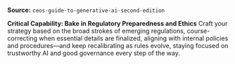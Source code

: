 **Source:** `ceos-guide-to-generative-ai-second-edition`

**Critical Capability: Bake in Regulatory Preparedness and Ethics**
Craft your strategy based on the broad strokes of emerging regulations, course-correcting when essential details are finalized, aligning with internal policies and procedures—and keep recalibrating as rules evolve, staying focused on trustworthy AI and good governance every step of the way.

